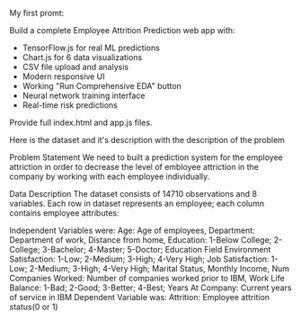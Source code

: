 My first promt:

Build a complete Employee Attrition Prediction web app with:
- TensorFlow.js for real ML predictions
- Chart.js for 6 data visualizations  
- CSV file upload and analysis
- Modern responsive UI
- Working "Run Comprehensive EDA" button
- Neural network training interface
- Real-time risk predictions

Provide full index.html and app.js files.

Here is the dataset and it's description with the description of the problem

Problem Statement
We need to built a prediction system for the employee attriction in order to decrease the level of embloyee attriction in the company by working with each employee individually.

Data Description
The dataset consists of 14710 observations and 8 variables. Each row in dataset represents an employee; each column contains employee attributes:

Independent Variables were:
Age: Age of employees,
Department: Department of work,
Distance from home,
Education: 1-Below College; 2-College; 3-Bachelor; 4-Master; 5-Doctor;
Education Field
Environment Satisfaction: 1-Low; 2-Medium; 3-High; 4-Very High;
Job Satisfaction: 1-Low; 2-Medium; 3-High; 4-Very High;
Marital Status,
Monthly Income,
Num Companies Worked: Number of companies worked prior to IBM,
Work Life Balance: 1-Bad; 2-Good; 3-Better; 4-Best;
Years At Company: Current years of service in IBM
Dependent Variable was:
Attrition: Employee attrition status(0 or 1)
